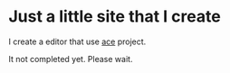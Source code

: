 # Just a little site that I create

I create a editor that use [ace](https://github.com/ajaxorg/ace/) project.

It not completed yet. Please wait.
